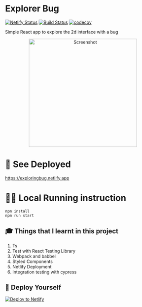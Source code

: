 # Explorer Bug

[![Netlify Status](https://api.netlify.com/api/v1/badges/c7820f18-d7e2-4b89-aaf6-e8163fd9811f/deploy-status)](https://app.netlify.com/sites/exploringbug/deploys)
[![Build Status](https://travis-ci.org/ayonious/explorer-bug.svg?branch=master)](https://travis-ci.org/ayonious/explorer-bug)
[![codecov](https://codecov.io/gh/ayonious/explorer-bug/branch/master/graph/badge.svg)](https://codecov.io/gh/ayonious/explorer-bug)

Simple React app to explore the 2d interface with a bug

<p align="center">
  <img height="auto" width="350px" alt="Screenshot" src="https://cdn.jsdelivr.net/gh/ayonious/explorer-bug@master/documentation/bugdemo.gif">
</p>

# 🎁 See Deployed

https://exploringbug.netlify.app

# 🏃‍♂️ Local Running instruction

```
npm install
npm run start
```

## 🎓 Things that I learnt in this project

1. Ts
2. Test with React Testing Library
3. Webpack and babbel
4. Styled Components
5. Netlify Deployment
6. Integration testing with cypress

## 🚀 Deploy Yourself

[![Deploy to Netlify](https://www.netlify.com/img/deploy/button.svg)](https://app.netlify.com/start/deploy?repository=https://github.com/ayonious/explorer-bug)
